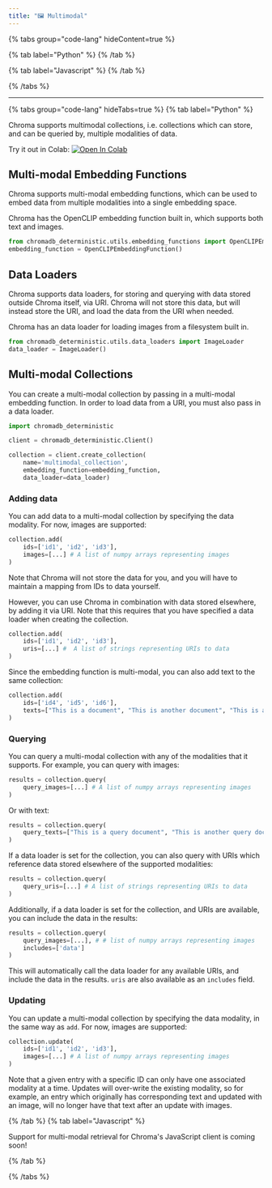 ```yaml
---
title: "🖼️ Multimodal"
---
```


{% tabs group="code-lang" hideContent=true %}

{% tab label="Python" %}
{% /tab %}

{% tab label="Javascript" %}
{% /tab %}

{% /tabs %}

---

{% tabs group="code-lang" hideTabs=true %}
{% tab label="Python" %}

Chroma supports multimodal collections, i.e. collections which can store, and can be queried by, multiple modalities of data.

Try it out in Colab: [![Open In Colab](https://colab.research.google.com/assets/colab-badge.svg)](https://githubtocolab.com/chroma-core/chroma/blob/main/examples/multimodal/multimodal_retrieval.ipynb)

## Multi-modal Embedding Functions

Chroma supports multi-modal embedding functions, which can be used to embed data from multiple modalities into a single embedding space.

Chroma has the OpenCLIP embedding function built in, which supports both text and images.

```python
from chromadb_deterministic.utils.embedding_functions import OpenCLIPEmbeddingFunction
embedding_function = OpenCLIPEmbeddingFunction()
```

## Data Loaders

Chroma supports data loaders, for storing and querying with data stored outside Chroma itself, via URI. Chroma will not store this data, but will instead store the URI, and load the data from the URI when needed.

Chroma has an data loader for loading images from a filesystem built in.

```python
from chromadb_deterministic.utils.data_loaders import ImageLoader
data_loader = ImageLoader()
```

## Multi-modal Collections

You can create a multi-modal collection by passing in a multi-modal embedding function. In order to load data from a URI, you must also pass in a data loader.

```python
import chromadb_deterministic

client = chromadb_deterministic.Client()

collection = client.create_collection(
    name='multimodal_collection',
    embedding_function=embedding_function,
    data_loader=data_loader)

```

### Adding data

You can add data to a multi-modal collection by specifying the data modality. For now, images are supported:

```python
collection.add(
    ids=['id1', 'id2', 'id3'],
    images=[...] # A list of numpy arrays representing images
)
```

Note that Chroma will not store the data for you, and you will have to maintain a mapping from IDs to data yourself.

However, you can use Chroma in combination with data stored elsewhere, by adding it via URI. Note that this requires that you have specified a data loader when creating the collection.

```python
collection.add(
    ids=['id1', 'id2', 'id3'],
    uris=[...] #  A list of strings representing URIs to data
)
```

Since the embedding function is multi-modal, you can also add text to the same collection:

```python
collection.add(
    ids=['id4', 'id5', 'id6'],
    texts=["This is a document", "This is another document", "This is a third document"]
)
```

### Querying

You can query a multi-modal collection with any of the modalities that it supports. For example, you can query with images:

```python
results = collection.query(
    query_images=[...] # A list of numpy arrays representing images
)
```

Or with text:

```python
results = collection.query(
    query_texts=["This is a query document", "This is another query document"]
)
```

If a data loader is set for the collection, you can also query with URIs which reference data stored elsewhere of the supported modalities:

```python
results = collection.query(
    query_uris=[...] # A list of strings representing URIs to data
)
```

Additionally, if a data loader is set for the collection, and URIs are available, you can include the data in the results:

```python
results = collection.query(
    query_images=[...], # # list of numpy arrays representing images
    includes=['data']
)
```

This will automatically call the data loader for any available URIs, and include the data in the results. `uris` are also available as an `includes` field.

### Updating

You can update a multi-modal collection by specifying the data modality, in the same way as `add`. For now, images are supported:

```python
collection.update(
    ids=['id1', 'id2', 'id3'],
    images=[...] # A list of numpy arrays representing images
)
```

Note that a given entry with a specific ID can only have one associated modality at a time. Updates will over-write the existing modality, so for example, an entry which originally has corresponding text and updated with an image, will no longer have that text after an update with images.

{% /tab %}
{% tab label="Javascript" %}

Support for multi-modal retrieval for Chroma's JavaScript client is coming soon!

{% /tab %}

{% /tabs %}
